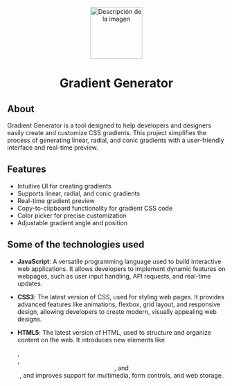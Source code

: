 
<p align="center">
    <img src="https://github.com/user-attachments/assets/f3a181ff-65b7-444a-a7e6-4d7f4bf399ee" alt="Descripción de la imagen" width="120">
</p>

<h1 align="center"> Gradient Generator</h1>

## About

Gradient Generator is a tool designed to help developers and designers easily create and customize CSS gradients. This project simplifies the process of generating linear, radial, and conic gradients with a user-friendly interface and real-time preview.

## Features

- Intuitive UI for creating gradients
- Supports linear, radial, and conic gradients
- Real-time gradient preview
- Copy-to-clipboard functionality for gradient CSS code
- Color picker for precise customization
- Adjustable gradient angle and position

## Some of the technologies used

- **JavaScript**: A versatile programming language used to build interactive web applications. It allows developers to implement dynamic features on webpages, such as user input handling, API requests, and real-time updates.
  
- **CSS3**: The latest version of CSS, used for styling web pages. It provides advanced features like animations, flexbox, grid layout, and responsive design, allowing developers to create modern, visually appealing web designs.
  
- **HTML5**: The latest version of HTML, used to structure and organize content on the web. It introduces new elements like <section>, <article>, <header>, and <footer>, and improves support for multimedia, form controls, and web storage.

